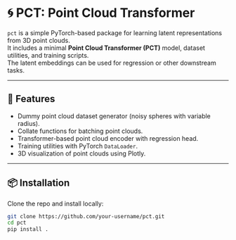 # 🌀 PCT: Point Cloud Transformer

`pct` is a simple PyTorch-based package for learning latent representations from 3D point clouds.  
It includes a minimal **Point Cloud Transformer (PCT)** model, dataset utilities, and training scripts.  
The latent embeddings can be used for regression or other downstream tasks.

---

## 🚀 Features
- Dummy point cloud dataset generator (noisy spheres with variable radius).
- Collate functions for batching point clouds.
- Transformer-based point cloud encoder with regression head.
- Training utilities with PyTorch `DataLoader`.
- 3D visualization of point clouds using Plotly.

---

## 📦 Installation

Clone the repo and install locally:

```bash
git clone https://github.com/your-username/pct.git
cd pct
pip install .
